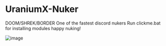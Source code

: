 # UraniumX-Nuker

DOOM/SHREK/BORDER
One of the fastest discord nukers
Run clickme.bat for installing modules
happy nuking!

![image](https://user-images.githubusercontent.com/113943092/195961742-6dd82c99-4835-42b9-82c7-81eacf8d8557.png)

